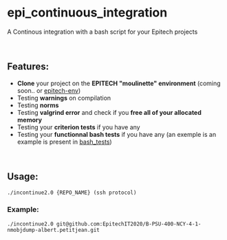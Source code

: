 # epi_continuous_integration
A Continous integration with a bash script for your Epitech projects

<br />

Features:
----
- __Clone__ your project on the __EPITECH "moulinette" environment__ (coming soon.. or [epitech-env](https://github.com/MEMeknaci/epitech-env))
- Testing __warnings__ on compilation
- Testing __norms__
- Testing __valgrind error__ and check if you __free all of your allocated memory__
- Testing your __criterion tests__ if you have any
- Testing your __functionnal bash tests__ if you have any (an exemple is an example is present in [bash_tests](check_program/bash_tests))

<br />

## Usage:
`./incontinue2.0 {REPO_NAME} (ssh protocol)`


### Example:
`./incontinue2.0 git@github.com:EpitechIT2020/B-PSU-400-NCY-4-1-nmobjdump-albert.petitjean.git`

